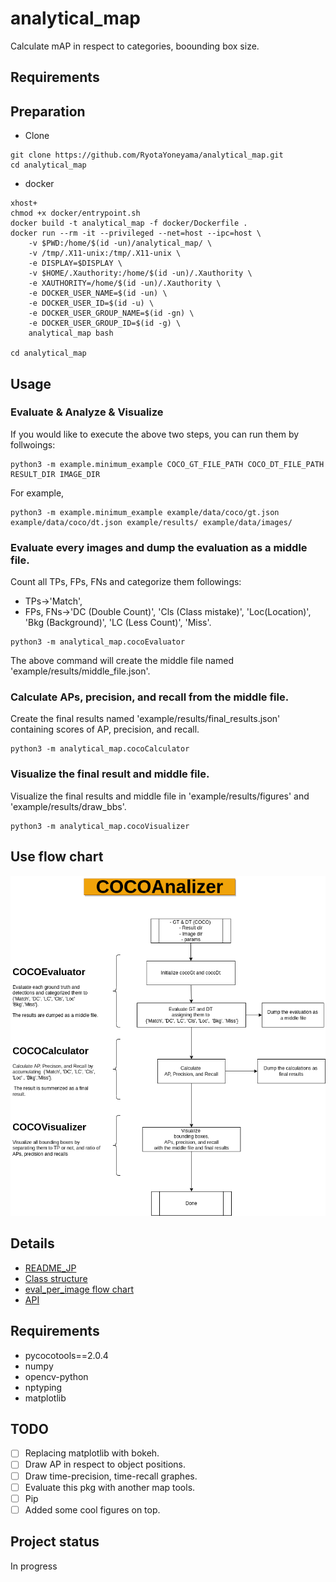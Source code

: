 # analytical_map

Calculate mAP in respect to categories, boounding box size.


## Requirements

## Preparation
- Clone
```
git clone https://github.com/RyotaYoneyama/analytical_map.git
cd analytical_map
```

- docker
```
xhost+
chmod +x docker/entrypoint.sh
docker build -t analytical_map -f docker/Dockerfile .
docker run --rm -it --privileged --net=host --ipc=host \
    -v $PWD:/home/$(id -un)/analytical_map/ \
    -v /tmp/.X11-unix:/tmp/.X11-unix \
    -e DISPLAY=$DISPLAY \
    -v $HOME/.Xauthority:/home/$(id -un)/.Xauthority \
    -e XAUTHORITY=/home/$(id -un)/.Xauthority \
    -e DOCKER_USER_NAME=$(id -un) \
    -e DOCKER_USER_ID=$(id -u) \
    -e DOCKER_USER_GROUP_NAME=$(id -gn) \
    -e DOCKER_USER_GROUP_ID=$(id -g) \
    analytical_map bash

cd analytical_map
```

## Usage

### Evaluate & Analyze & Visualize
If you would like to execute the above two steps, you can run them by follwoings:
```
python3 -m example.minimum_example COCO_GT_FILE_PATH COCO_DT_FILE_PATH RESULT_DIR IMAGE_DIR
```
For example,
```
python3 -m example.minimum_example example/data/coco/gt.json example/data/coco/dt.json example/results/ example/data/images/
```
### Evaluate every images and dump the evaluation as a middle file.
Count all TPs, FPs, FNs and categorize them followings:
- TPs->'Match', 
- FPs, FNs->'DC (Double Count)', 'Cls (Class mistake)', 'Loc(Location)', 'Bkg (Background)', 'LC (Less Count)', 'Miss'.

```
python3 -m analytical_map.cocoEvaluator
```
The above command will create the middle file named 'example/results/middle_file.json'.

### Calculate APs, precision, and recall from the middle file.
Create the final results named 'example/results/final_results.json' containing scores of AP, precision, and recall.
```
python3 -m analytical_map.cocoCalculator
```

### Visualize the final result and middle file.
Visualize the final results and middle file in 'example/results/figures' and 'example/results/draw_bbs'. 
```
python3 -m analytical_map.cocoVisualizer
```


## Use flow chart
![Use flow chart](docs/figures/use_flow.drawio.png)

## Details
* [README_JP](README_JP.md)
* [Class structure](docs/figures/class_structure.drawio.png) 
* [eval_per_image flow chart](docs/figures/eval_per_image_flow.drawio.png) 
* [API](https://ryotayoneyama.github.io/analytical_map/)



## Requirements
- pycocotools==2.0.4
- numpy
- opencv-python
- nptyping
- matplotlib
  
## TODO
* [ ] Replacing matplotlib with bokeh.
* [ ] Draw AP in respect to object positions.
* [ ] Draw time-precision, time-recall graphes.
* [ ] Evaluate this pkg with another map tools.
* [ ] Pip
* [ ] Added some cool figures on top.

## Project status
In progress
